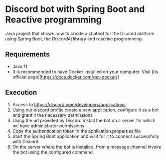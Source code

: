# Discord bot with Spring Boot and Reactive programming

Java project that shows how to create a chatbot for the Discord platform using Spring Boot, the Discord4j library and reactive programming

## Requirements

* Java 11
* It is recommended to have Docker installed on your computer. Visit [its official page][https://docs.docker.com/get-docker/]


## Execution

1. Access to https://discord.com/developers/applications
2. Using our discord profile create a new application, configure it as a bot and grant it the necessary permissions
3. Using the url provided by Discord install the bot on a server for which we have administrator permissions
4. Copy the authentication token in the application.properties file
5. Start the Spring Boot application and wait for it to connect successfully with Discord
6. On the server where the bot is installed, from a message channel invoke the bot using the configured command
